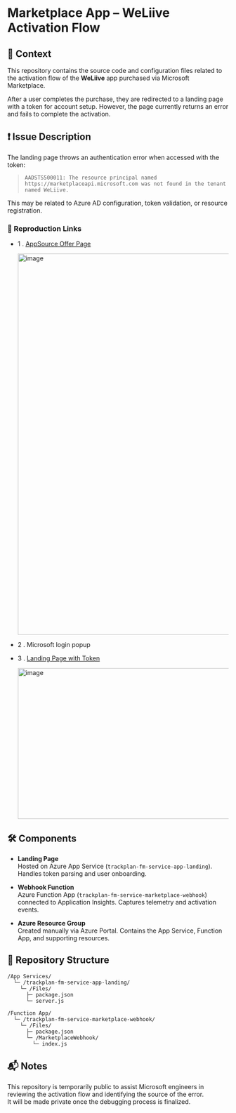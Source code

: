 # Marketplace App – WeLiive Activation Flow

## 🧩 Context

This repository contains the source code and configuration files related to the activation flow of the **WeLiive** app purchased via Microsoft Marketplace.

After a user completes the purchase, they are redirected to a landing page with a token for account setup. However, the page currently returns an error and fails to complete the activation.

## ❗ Issue Description

The landing page throws an authentication error when accessed with the token:

> `AADSTS500011: The resource principal named https://marketplaceapi.microsoft.com was not found in the tenant named WeLiive.`

This may be related to Azure AD configuration, token validation, or resource registration.

### 🔗 Reproduction Links

- 1 . [AppSource Offer Page](https://appsource.microsoft.com/fr-fr/marketplace/checkout/weliive1608646678514.trackplan_dimomaintfm_cmms_demand_app-private-test?tab=Overview)
  
  <img width="1188" height="869" alt="image" src="https://github.com/user-attachments/assets/0d319867-cb31-4102-ac3e-f18ea02ab517" />

- 2 . Microsoft login popup

- 3 . [Landing Page with Token](https://trackplan-fm-service-app-landing.azurewebsites.net/activate?token=MGViMDk4NjEtMzBhYy00YmU4LWM4YWQtNzU4YjQzOTRlMzRkLDE3NTc2ODQxMzY0OTAs...)

  <img width="878" height="344" alt="image" src="https://github.com/user-attachments/assets/268dcd36-d017-447c-b8ec-e96189955ea7" />


## 🛠️ Components

- **Landing Page**  
  Hosted on Azure App Service (`trackplan-fm-service-app-landing`). Handles token parsing and user onboarding.

- **Webhook Function**  
  Azure Function App (`trackplan-fm-service-marketplace-webhook`) connected to Application Insights. Captures telemetry and activation events.

- **Azure Resource Group**  
  Created manually via Azure Portal. Contains the App Service, Function App, and supporting resources.

## 📁 Repository Structure

```
/App Services/ 
  └─ /trackplan-fm-service-app-landing/ 
    └─ /Files/ 
      ├─ package.json 
      └─ server.js

/Function App/ 
  └─ /trackplan-fm-service-marketplace-webhook/  
    └─ /Files/ 
      ├─ package.json 
      └─ /MarketplaceWebhook/ 
        └─ index.js
```
## 📬 Notes

This repository is temporarily public to assist Microsoft engineers in reviewing the activation flow and identifying the source of the error.  
It will be made private once the debugging process is finalized.

